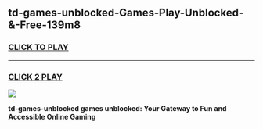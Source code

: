 
## td-games-unblocked-Games-Play-Unblocked-&-Free-139m8
<h3>
<a href="https://premium76.site?title=td-games-unblocked&ref=24A">CLICK TO PLAY</a></h3>
<hr>

<h3>
<a href="https://premium76.site?title=td-games-unblocked&ref=24A">CLICK 2 PLAY</a>
  
</h3>

<a href="https://premium76.site?title=td-games-unblocked&ref=24A"><img src="https://clearcache.store/games.png"></a>


**td-games-unblocked games unblocked: Your Gateway to Fun and Accessible Online Gaming**
